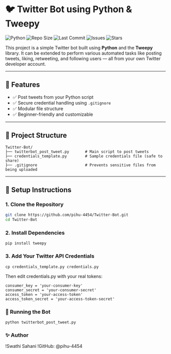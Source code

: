 # 🐦 Twitter Bot using Python & Tweepy


![Python](https://img.shields.io/badge/Language-Python-blue.svg)
![Repo Size](https://img.shields.io/github/repo-size/pihu-4454/Twitter-Bot)
![Last Commit](https://img.shields.io/github/last-commit/pihu-4454/Twitter-Bot)
![Issues](https://img.shields.io/github/issues/pihu-4454/Twitter-Bot)
![Stars](https://img.shields.io/github/stars/pihu-4454/Twitter-Bot?style=social)


This project is a simple Twitter bot built using **Python** and the **Tweepy** library. It can be extended to perform various automated tasks like posting tweets, liking, retweeting, and following users — all from your own Twitter developer account.

---

## 🚀 Features

- ✅ Post tweets from your Python script  
- ✅ Secure credential handling using `.gitignore`  
- ✅ Modular file structure  
- ✅ Beginner-friendly and customizable  

---

## 📁 Project Structure

```
Twitter-Bot/
├── twitterbot_post_tweet.py       # Main script to post tweets
├── credentials_template.py        # Sample credentials file (safe to share)
├── .gitignore                     # Prevents sensitive files from being uploaded
```

---

## 🔐 Setup Instructions

### 1. Clone the Repository
```bash
git clone https://github.com/pihu-4454/Twitter-Bot.git
cd Twitter-Bot
```

### 2. Install Dependencies
```
pip install tweepy
```

### 3. Add Your Twitter API Credentials
```
cp credentials_template.py credentials.py
```

Then edit credentials.py with your real tokens:
```
consumer_key = 'your-consumer-key'
consumer_secret = 'your-consumer-secret'
access_token = 'your-access-token'
access_token_secret = 'your-access-token-secret'
```

### 🧪 Running the Bot
```
python twitterbot_post_tweet.py
```

### ✨ Author
!Swathi Sahani
!GitHub: @pihu-4454




